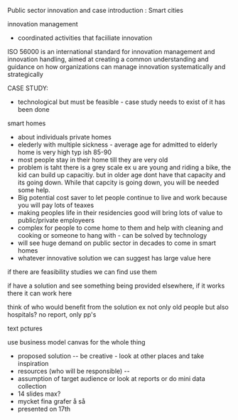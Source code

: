 
Public sector innovation and case introduction : Smart cities

innovation management
- coordinated activities that faciiliate innovation

ISO 56000 is an international standard for innovation management and innovation handling, aimed at creating a common understanding and guidance on how organizations can manage innovation systematically and strategically


CASE STUDY:
- technological but must be feasible - case study needs to exist of it has been done


smart homes
- about individuals private homes
- elederly with multiple sickness - average age for admitted to elderly home is very high typ ish 85-90
- most people stay in their home till they are very old
- problem is taht there is a grey scale ex u are young and riding a bike, the kid can build up capacitiy. but in older age dont have that capacity and its going down. While that capcity is going down, you will be needed some help. 
- Big potential cost saver to let people continue to live and work because you will pay lots of teaxes
- making peoples life in their residencies good will bring lots of value to public/private employeers
- complex for people to come home to them and help with cleaning and cooking or someone to hang with - can be solved by technology
- will see huge demand on public sector in decades to come in smart homes
- whatever innovative solution we can suggest has large value here

if there are feasibility studies we can find use them 

if have a solution and see something being provided elsewhere, if it works there it can work here

think of who would benefit from the solution  ex not only old people but also hospitals?
no report, only pp's

text pctures

use business model canvas for the whole thing
- proposed solution -- be creative - look at other places and take inspiration
- resources (who will be responsible) -- 
- assumption of target audience or look at reports or do mini data collection
- 14 slides max?
- mycket fina grafer å så
- presented on 17th